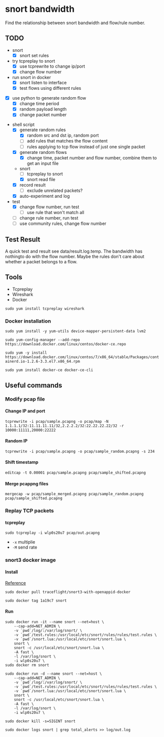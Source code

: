 # snort bandwidth
Find the relationship between snort bandwidth and flow/rule number.

## TODO

- snort
    - [x] snort set rules

- try tcpreplay to snort
    - [x] use tcprewrite to change ip/port
    - [x] change flow number

- run snort in docker
    - [x] snort listen to interface
    - [x] test flows using different rules

- [x] use python to generate random flow
    - [x] change time period
    - [x] random payload length
    - [x] change packet number

- shell script
    - [x] generate random rules
        - [x] random src and dst ip, random port
        - [ ] add rules that matches the flow content
        - [ ] rules applying to tcp flow instead of just one single packet
    - [x] generate random flows
        - [x] change time, packet number and flow number, combine them to get an input file
    - snort
        - [ ] tcpreplay to snort
        - [x] snort read file
    - [x] record result
        - [ ] exclude unrelated packets?
    - [x] auto-experiment and log

- test
    - [x] change flow number, run test
        - [ ] use rule that won't match all
    - [ ] change rule number, run test
    - [ ] use community rules, change flow number

## Test Result
A quick test and result see data/result.log.temp.
The bandwidth has nothingto do with the flow number.
Maybe the rules don't care about whether a packet belongs to a flow.

## Tools
- Tcpreplay
- Wireshark
- Docker

`sudo yum install tcpreplay wireshark`

### Docker installation
`sudo yum install -y yum-utils device-mapper-persistent-data lvm2`

`sudo yum-config-manager --add-repo https://download.docker.com/linux/centos/docker-ce.repo`

`sudo yum -y install https://download.docker.com/linux/centos/7/x86_64/stable/Packages/containerd.io-1.2.6-3.3.el7.x86_64.rpm`

`sudo yum install docker-ce docker-ce-cli`

## Useful commands

### Modify pcap file

#### Change IP and port
`tcprewrite -i pcap/sample.pcapng -o pcap/map -N 1.1.1.1/32:11.11.11.11/32,2.2.2.2/32:22.22.22.22/32 -r 10000:11111,20000:22222`

#### Random IP
`tcprewrite -i pcap/sample.pcapng -o pcap/sample_random.pcapng -s 234`

#### Shift timestamp
`editcap -t 0.00001 pcap/sample.pcapng pcap/sample_shifted.pcapng`

#### Merge pcappng files
`mergecap -w pcap/sample_merged.pcapng pcap/sample_random.pcapng pcap/sample_shifted.pcapng`

### Replay TCP packets

#### tcpreplay
`sudo tcpreplay -i wlp0s20u7 pcap/out.pcapng`

- `-x` multiplie
- `-M` send rate

### snort3 docker image

#### Install

[Reference](github.com/traceflight/snort3-with-openappid-docker)

`sudo docker pull traceflight/snort3-with-openappid-docker`

`sudo docker tag 1a19c7 snort`

#### Run

```
sudo docker run -it --name snort --net=host \
    --cap-add=NET_ADMIN \
    -v `pwd`/log/:/var/log/snort/ \
    -v `pwd`/test.rules:/usr/local/etc/snort/rules/rules/test.rules \
    -v `pwd`/snort.lua:/usr/local/etc/snort/snort.lua \
    snort \
    snort -c /usr/local/etc/snort/snort.lua \
    -A fast \
    -l /var/log/snort \
    -i wlp0s20u7 \
sudo docker rm snort
```

```
sudo docker run -d --name snort --net=host \
    --cap-add=NET_ADMIN \
    -v `pwd`/log/:/var/log/snort/ \
    -v `pwd`/test.rules:/usr/local/etc/snort/rules/rules/test.rules \
    -v `pwd`/snort.lua:/usr/local/etc/snort/snort.lua \
    snort \
    snort -c /usr/local/etc/snort/snort.lua \
    -A fast \
    -l /var/log/snort \
    -i wlp0s20u7 \
```

```
sudo docker kill -s=SIGINT snort
```

```
sudo docker logs snort | grep total_alerts >> log/out.log
```
